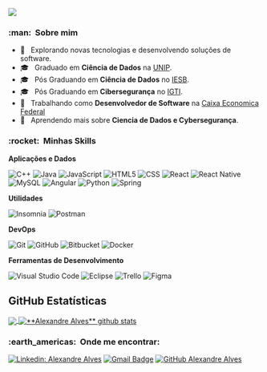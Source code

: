 
![](https://komarev.com/ghpvc/?username=VanessaSwerts&color=006bed)

<h3> :man: &nbsp;Sobre mim </h3>

- 🤔 &nbsp; Explorando novas tecnologias e desenvolvendo soluções de software.
- 🎓 &nbsp; Graduado em **Ciência de Dados** na <a href="https://www.unip.br/cursos/graduacao/tradicionais/ciencia_computacao.aspx">UNIP</a>.
- 🎓 &nbsp; Pós Graduando em **Ciência de Dados** no <a href="https://www.iesb.br/graduacao/curso/ciencia-de-dados-remoto-">IESB</a>.
- 🎓 &nbsp; Pós Graduando em **Cibersegurança** no <a href="https://www.igti.com.br/pos-graduacao/seguran%C3%A7a-cibernetica">IGTI</a>.
- 💼 &nbsp; Trabalhando como **Desenvolvedor de Software** na <a href="https://www.caixa.gov.br/Paginas/home-caixa.aspx">Caixa Economica Federal</a>
- 🌱 &nbsp; Aprendendo mais sobre **Ciencia de Dados e Cybersegurança**.

<h3> :rocket: &nbsp;Minhas Skills </h3>

**Aplicações e Dados**

  ![C++](https://img.shields.io/badge/-C++-333333?style=flat&logo=C%2B%2B&logoColor=00599C)
  ![Java](https://img.shields.io/badge/-Java-333333?style=flat&logo=Java&logoColor=007396)
  ![JavaScript](https://img.shields.io/badge/-JavaScript-333333?style=flat&logo=javascript)
  ![HTML5](https://img.shields.io/badge/-HTML5-333333?style=flat&logo=HTML5)
  ![CSS](https://img.shields.io/badge/-CSS-333333?style=flat&logo=CSS3&logoColor=1572B6)
  ![React](https://img.shields.io/badge/-React-333333?style=flat&logo=react)
  ![React Native](https://img.shields.io/badge/-React%20Native-333333?style=flat&logo=react)
  ![MySQL](https://img.shields.io/badge/-MySQL-333333?style=flat&logo=mysql)
  ![Angular](https://img.shields.io/badge/-Angular-333333?style=flat&logo=angular)
  ![Python](https://img.shields.io/badge/-Python-333333?style=flat&logo=python)
  ![Spring](https://img.shields.io/badge/spring-%236DB33F.svg?style=for-the-badge&logo=spring&logoColor=white)
  
**Utilidades**

  ![Insomnia](https://img.shields.io/badge/-Insomnia-333333?style=flat&logo=insomnia)
  ![Postman](https://img.shields.io/badge/-Postman-333333?style=flat&logo=postman)

**DevOps**

  ![Git](https://img.shields.io/badge/-Git-333333?style=flat&logo=git)
  ![GitHub](https://img.shields.io/badge/-GitHub-333333?style=flat&logo=github)
  ![Bitbucket](https://img.shields.io/badge/-Bitbucket-333333?style=flat&logo=bitbucket)
  ![Docker](https://img.shields.io/badge/-Docker-333333?style=flat&logo=docker)

**Ferramentas de Desenvolvimento**

  ![Visual Studio Code](https://img.shields.io/badge/-Visual%20Studio%20Code-333333?style=flat&logo=visual-studio-code&logoColor=007ACC)
  ![Eclipse](https://img.shields.io/badge/-Eclipse-333333?style=flat&logo=eclipse-ide&logoColor=2C2255)
  ![Trello](https://img.shields.io/badge/-Trello-333333?style=flat&logo=trello&logoColor=007ACC)
  ![Figma](https://img.shields.io/badge/-Figma-333333?style=flat&logo=figma&logoColor=007ACC)

## **GitHub Estatísticas**

<a href="https://github.com/Gurupreet">
  <img align="center" src="https://github-readme-stats.vercel.app/api/top-langs/?username=alexandrealvees&theme=dracula&hide_langs_below=1" />
</a>

<a href="https://github.com/Gurupreet">
 <img align="center" src="https://github-readme-stats.vercel.app/api?username=alexandrealvees&show_icons=true&theme=dracula&line_height=27" alt="**Alexandre Alves** github stats"/>
</a>

<br/>

<h3> :earth_americas: &nbsp;Onde me encontrar: </h3> 

[![Linkedin: Alexandre Alves](https://img.shields.io/badge/-ALEXANDRE-blue?style=flat-square&logo=Linkedin&logoColor=white&link=https://www.linkedin.com/in/alexandre-alvees/)](https://www.linkedin.com/in/alexandre-alvees/)
[![Gmail Badge](https://img.shields.io/badge/-alexandrealveeess@gmail.com-006bed?style=flat-square&logo=Gmail&logoColor=white&link=mailto:SEU-EMAIL)](mailto:SEU-EMAIL)
[![GitHub Alexandre Alves]( https://img.shields.io/github/followers/alexandrealvees?label=follow&style=social)](https://github.com/alexandrealvees)
